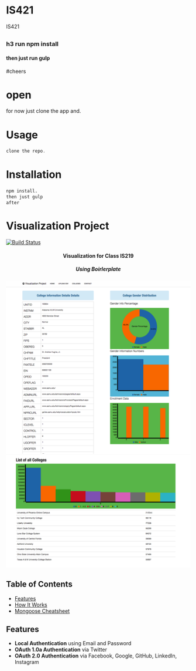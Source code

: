 # IS421
IS421 
## 
### h3 run npm install
#### then just run gulp
#cheers
# open

for now just clone the app and.

# Usage

```javascript
clone the repo.
```

# Installation

    npm install.
    then just gulp
    after 
    
Visualization Project
=======================
[![Build Status](https://travis-ci.org/dguardia/visualization219.svg)](https://travis-ci.org/dguardia/visualization219)
<h4 align="center">Visualization for Class IS219 </h4>
<h5 align="center">Using Boirlerplate</h5>

![](https://github.com/dguardia/visualization219/blob/master/public/img/daveg2.png)
![](https://github.com/dguardia/visualization219/blob/master/public/img/daveg1.png)

Table of Contents
-----------------

- [Features](#features)
- [How It Works](#how-it-works-mini-guides)
- [Mongoose Cheatsheet](#mongoose-cheatsheet)

Features
--------

- **Local Authentication** using Email and Password
- **OAuth 1.0a Authentication** via Twitter
- **OAuth 2.0 Authentication** via Facebook, Google, GitHub, LinkedIn, Instagram